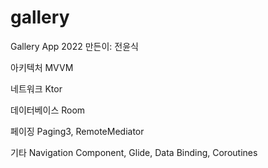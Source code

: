 # gallery
Gallery App 2022
만든이: 전윤식

아키텍처 MVVM

네트워크 Ktor

데이터베이스 Room 

페이징 Paging3, RemoteMediator

기타 Navigation Component, Glide, Data Binding, Coroutines
